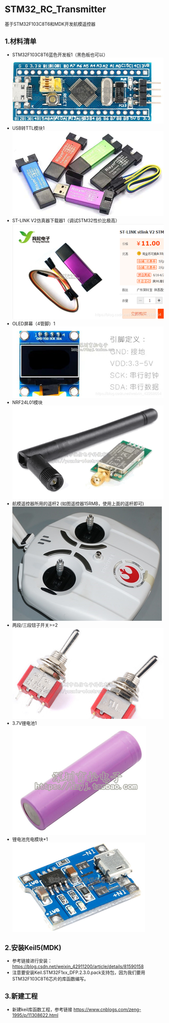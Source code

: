 # STM32_RC_Transmitter

 基于STM32F103C8T6和MDK开发航模遥控器

## 1.材料清单 
- STM32F103C8T6蓝色开发板1（黑色板也可以） 
![Alt text](https://github.com/Cai-Zi/STM32_RC_Transmitter/blob/master/images/bluepill.jpg)
- USB转TTL模块1 
![Alt text](https://github.com/Cai-Zi/STM32_RC_Transmitter/blob/master/images/usbttl.png)
- ST-LINK V2仿真器下载器1（调试STM32性价比极高）
![Alt text](https://github.com/Cai-Zi/STM32_RC_Transmitter/blob/master/images/stlink.png)
- OLED屏幕（4管脚）1 
![Alt text](https://github.com/Cai-Zi/STM32_RC_Transmitter/blob/master/images/oled.png)
- NRF24L01模块
![Alt text](https://github.com/Cai-Zi/STM32_RC_Transmitter/blob/master/images/NRF24L01.png)
- 航模遥控器所用的遥杆2 (如图遥控器15RMB，使用上面的遥杆即可)
![Alt text](https://github.com/Cai-Zi/STM32_RC_Transmitter/blob/master/images/yg.png)
- 两段/三段钮子开关>=2 
![Alt text](https://github.com/Cai-Zi/STM32_RC_Transmitter/blob/master/images/kg.png)
- 3.7V锂电池1 
![Alt text](https://github.com/Cai-Zi/STM32_RC_Transmitter/blob/master/images/bat.png)
- 锂电池充电模块*1
![Alt text](https://github.com/Cai-Zi/STM32_RC_Transmitter/blob/master/images/cd.png)

## 2.安装Keil5(MDK) 
- 参考链接进行安装：https://blog.csdn.net/weixin_42911200/article/details/81590158
- 注意要安装Keil.STM32F1xx_DFP.2.3.0.pack支持包，因为我们要用STM32F103C8T6芯片的库函数编写。

## 3.新建工程 
- 新建keil库函数工程，参考链接 https://www.cnblogs.com/zeng-1995/p/11308622.html



